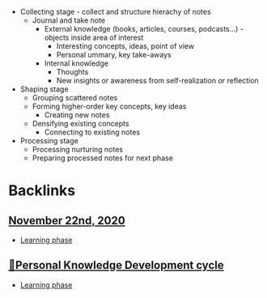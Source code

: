 - Collecting stage - collect and structure hierachy of notes
    - Journal and take note
        - External knowledge (books, articles, courses, podcasts...) - objects inside area of interest
            - Interesting concepts, ideas, point of view
            - Personal ummary, key take-aways
        - Internal knowledge
            - Thoughts
            - New insights or awareness from self-realization or reflection
- Shaping stage 
    - Grouping scattered notes
    - Forming higher-order key concepts, key ideas
        - Creating new notes
    - Densifying existing concepts
        - Connecting to existing notes
- Processing stage
    - Processing nurturing notes
    - Preparing processed notes for next phase

# Backlinks
## [November 22nd, 2020](<November 22nd, 2020.md>)
- [Learning phase](<Learning phase.md>)

## [🌱Personal Knowledge Development cycle](<🌱Personal Knowledge Development cycle.md>)
- [Learning phase](<Learning phase.md>)


